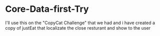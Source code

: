 # Core-Data-first-Try
I'll use this on the "CopyCat Challenge" that we had and i have created a copy of justEat that localizate the close resturant and show to the user
